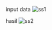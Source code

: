 input data
![ss1 ](https://github.com/user-attachments/assets/e58ec89d-f123-4732-81fe-ab37e2724585)

hasil
![ss2](https://github.com/user-attachments/assets/ddcad995-c482-4c92-8229-d393c57615a3)
